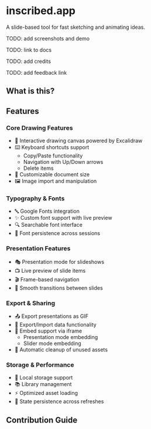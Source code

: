 # inscribed.app

A slide-based tool for fast sketching and animating ideas.

TODO: add screenshots and demo

TODO: link to docs

TODO: add credits

TODO: add feedback link

## What is this?

## Features

### Core Drawing Features

- 🎨 Interactive drawing canvas powered by Excalidraw
- ⌨️ Keyboard shortcuts support
  - Copy/Paste functionality
  - Navigation with Up/Down arrows
  - Delete items
- 📏 Customizable document size
- 🖼️ Image import and manipulation

### Typography & Fonts

- 🔤 Google Fonts integration
- ✨ Custom font support with live preview
- 🔍 Searchable font interface
- 💾 Font persistence across sessions

### Presentation Features

- 🎭 Presentation mode for slideshows
- 📺 Live preview of slide items
- 🎬 Frame-based navigation
- 🔄 Smooth transitions between slides

### Export & Sharing

- 📤 Export presentations as GIF
- 💾 Export/Import data functionality
- 🔗 Embed support via iframe
  - Presentation mode embedding
  - Slider mode embedding
- 🧹 Automatic cleanup of unused assets

### Storage & Performance

- 📁 Local storage support
- 📚 Library management
- ⚡ Optimized asset loading
- 🔄 State persistence across refreshes

## Contribution Guide
